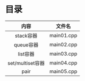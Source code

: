 # 目录

|       内容       |   文件名   |
| :--------------: | :--------: |
|    stack容器     | main01.cpp |
|    queue容器     | main02.cpp |
|     list容器     | main03.cpp |
| set/multiset容器 | main04.cpp |
|       pair       | main05.cpp |